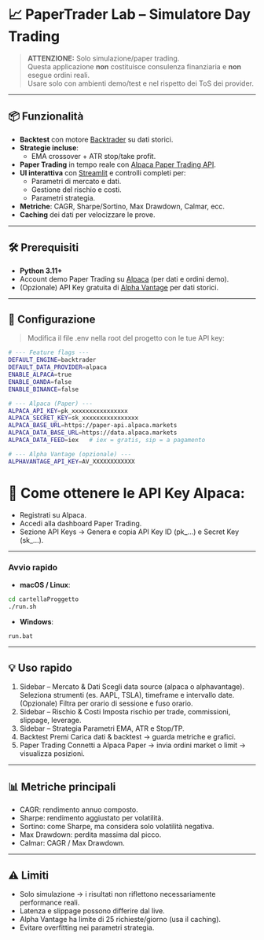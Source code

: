 # 📈 PaperTrader Lab – Simulatore Day Trading

> **ATTENZIONE:** Solo simulazione/paper trading.  
> Questa applicazione **non** costituisce consulenza finanziaria e **non** esegue ordini reali.  
> Usare solo con ambienti demo/test e nel rispetto dei ToS dei provider.

---

## 📦 Funzionalità

- **Backtest** con motore [Backtrader](https://www.backtrader.com/) su dati storici.
- **Strategie incluse**:
  - EMA crossover + ATR stop/take profit.
- **Paper Trading** in tempo reale con [Alpaca Paper Trading API](https://alpaca.markets/).
- **UI interattiva** con [Streamlit](https://streamlit.io/) e controlli completi per:
  - Parametri di mercato e dati.
  - Gestione del rischio e costi.
  - Parametri strategia.
- **Metriche**: CAGR, Sharpe/Sortino, Max Drawdown, Calmar, ecc.
- **Caching** dei dati per velocizzare le prove.

---

## 🛠 Prerequisiti

- **Python 3.11+**
- Account demo Paper Trading su [Alpaca](https://alpaca.markets/) (per dati e ordini demo).
- (Opzionale) API Key gratuita di [Alpha Vantage](https://www.alphavantage.co/) per dati storici.

---

## 🔑 Configurazione

>Modifica il file .env nella root del progetto con le tue API key:

```bash
# --- Feature flags ---
DEFAULT_ENGINE=backtrader
DEFAULT_DATA_PROVIDER=alpaca
ENABLE_ALPACA=true
ENABLE_OANDA=false
ENABLE_BINANCE=false

# --- Alpaca (Paper) ---
ALPACA_API_KEY=pk_xxxxxxxxxxxxxxxx
ALPACA_SECRET_KEY=sk_xxxxxxxxxxxxxxxx
ALPACA_BASE_URL=https://paper-api.alpaca.markets
ALPACA_DATA_BASE_URL=https://data.alpaca.markets
ALPACA_DATA_FEED=iex   # iex = gratis, sip = a pagamento

# --- Alpha Vantage (opzionale) ---
ALPHAVANTAGE_API_KEY=AV_XXXXXXXXXXXX
```

# 📌 Come ottenere le API Key Alpaca:

- Registrati su Alpaca.
- Accedi alla dashboard Paper Trading.
- Sezione API Keys → Genera e copia API Key ID (pk_...) e Secret Key (sk_...).

---

### Avvio rapido

- **macOS / Linux**:

```bash
cd cartellaProggetto
./run.sh
```

- **Windows**:

```bash
run.bat
```

---

## 💡 Uso rapido

1. Sidebar – Mercato & Dati
    Scegli data source (alpaca o alphavantage).
    Seleziona strumenti (es. AAPL, TSLA), timeframe e intervallo date.
    (Opzionale) Filtra per orario di sessione e fuso orario.
2. Sidebar – Rischio & Costi
    Imposta rischio per trade, commissioni, slippage, leverage.
3. Sidebar – Strategia
    Parametri EMA, ATR e Stop/TP.
4. Backtest
    Premi Carica dati & backtest → guarda metriche e grafici.
5. Paper Trading
    Connetti a Alpaca Paper → invia ordini market o limit → visualizza posizioni.

---

## 📊 Metriche principali

- CAGR: rendimento annuo composto.
- Sharpe: rendimento aggiustato per volatilità.
- Sortino: come Sharpe, ma considera solo volatilità negativa.
- Max Drawdown: perdita massima dal picco.
- Calmar: CAGR / Max Drawdown.

---

## ⚠️ Limiti

- Solo simulazione → i risultati non riflettono necessariamente performance reali.
- Latenza e slippage possono differire dal live.
- Alpha Vantage ha limite di 25 richieste/giorno (usa il caching).
- Evitare overfitting nei parametri strategia.